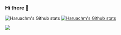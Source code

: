 ### Hi there 👋
![Haruachm's Github stats](https://github-readme-stats.vercel.app/api?username=haruachm&show_icons=true)
[![Haruachm's Github stats](https://github-readme-stats.vercel.app/api/top-langs/?username=haruachmID&show_icons=true&hide_border=true&title_color=004386&icon_color=004386&layout=compact)](https://github.com/haruachm)

<img src="https://img.shields.io/badge/E34F26?style=for-the-badge&logo=HTML5&logoColor=black">


<!--
**haruachm/haruachm** is a ✨ _special_ ✨ repository because its `README.md` (this file) appears on your GitHub profile.

Here are some ideas to get you started:

- 🔭 I’m currently working on ...
- 🌱 I’m currently learning ...
- 👯 I’m looking to collaborate on ...
- 🤔 I’m looking for help with ...
- 💬 Ask me about ...
- 📫 How to reach me: ...
- 😄 Pronouns: ...
- ⚡ Fun fact: ...
-->
